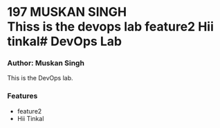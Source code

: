 197 MUSKAN SINGH
<br />
Thiss is the devops lab
feature2
Hii tinkal# DevOps Lab
================

### Author: Muskan Singh

This is the DevOps lab.

### Features

* feature2
* Hii Tinkal